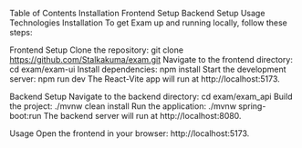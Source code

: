 Table of Contents
Installation
Frontend Setup
Backend Setup
Usage
Technologies
Installation
To get Exam up and running locally, follow these steps:

Frontend Setup
Clone the repository:
git clone https://github.com/Stalkakuma/exam.git
Navigate to the frontend directory:
cd exam/exam-ui
Install dependencies:
npm install
Start the development server:
npm run dev
The React-Vite app will run at http://localhost:5173.

Backend Setup
Navigate to the backend directory:
cd exam/exam_api
Build the project:
./mvnw clean install
Run the application:
./mvnw spring-boot:run
The backend server will run at http://localhost:8080.

Usage
Open the frontend in your browser: http://localhost:5173.
 
 

